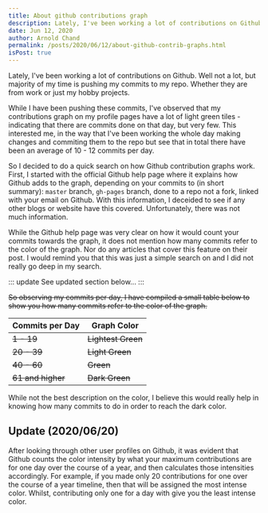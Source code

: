 ```yaml
---
title: About github contributions graph
description: Lately, I've been working a lot of contributions on Github
date: Jun 12, 2020
author: Arnold Chand
permalink: /posts/2020/06/12/about-github-contrib-graphs.html
isPost: true
---
```


<PostHeader />

Lately, I've been working a lot of contributions on Github. Well not a lot, but majority of my time is pushing my commits
to my repo. Whether they are from work or just my hobby projects.

While I have been pushing these commits, I've observed that my contributions graph on my profile pages have a lot of light
green tiles - indicating that there are commits done on that day, but very few. This interested me, in the way that I've been
working the whole day making changes and commiting them to the repo but see that in total there have been an average of
10 - 12 commits per day.

So I decided to do a quick search on how Github contribution graphs work. First, I started with the official Github
help page where it explains how Github adds to the graph, depending on your commits to (in short summary): `master` branch,
`gh-pages` branch, done to a repo not a fork, linked with your email on Github. With this information, I deceided to see
if any other blogs or website have this covered. Unfortunately, there was not much information.

While the Github help page was very clear on how it would count your commits towards the graph, it does not mention
how many commits refer to the color of the graph. Nor do any articles that cover this feature on their post. I would remind
you that this was just a simple search on and I did not really go deep in my search.

::: update
See updated section below...
:::

~~So observing my commits per day, I have compiled a small table below to show you how many commits refer to the color
of the graph.~~

| Commits per Day | Graph Color |
| --------------- | ----------- |
| ~~1 - 19~~          | ~~Lightest Green~~ |
| ~~20 - 39~~         | ~~Light Green~~ |
| ~~40 - 60~~         | ~~Green~~ |
| ~~61 and higher~~   | ~~Dark Green~~ |

While not the best description on the color, I believe this would really help in knowing how many commits to do in order
to reach the dark color.

## Update (2020/06/20)
After looking through other user profiles on Github, it was evident that Github counts the color intensity by what
your maximum contributions are for one day over the course of a year, and then calculates those intensities accordingly.
For example, if you made only 20 contributions for one over the course of a year timeline, then that will be assigned
the most intense color. Whilst, contributing only one for a day with give you the least intense color.
